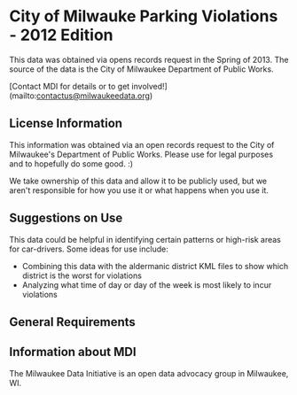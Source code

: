 # City of Milwauke Parking Violations - 2012 Edition
This data was obtained via opens records request in the Spring of 2013. The source of the data is the City of Milwaukee Department of Public Works.

[Contact MDI for details or to get involved!] (mailto:contactus@milwaukeedata.org)

## License Information
This information was obtained via an open records request to the City of Milwaukee's Department of Public Works. Please use for legal purposes and to hopefully do some good. :) 

We take ownership of this data and allow it to be publicly used, but we aren't responsible for how you use it or what happens when you use it. 

## Suggestions on Use
This data could be helpful in identifying certain patterns or high-risk areas for car-drivers. Some ideas for use include:
* Combining this data with the aldermanic district KML files to show which district is the worst for violations
* Analyzing what time of day or day of the week is most likely to incur violations

## General Requirements

## Information about MDI
The Milwaukee Data Initiative is an open data advocacy group in Milwaukee, WI. 